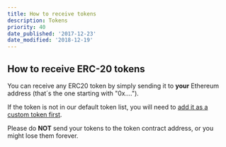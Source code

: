```yaml
---
title: How to receive tokens
description: Tokens
priority: 40
date_published: '2017-12-23'
date_modified: '2018-12-19'
---
```


## How to receive ERC-20 tokens

You can receive any ERC20 token by simply sending it to **your** Ethereum address (that´s the one starting with "0x....").

If the token is not in our default token list, you will need to [add it as a custom token first](/troubleshooting/tokens/adding-new-token-and-sending-custom-tokens).

Please do **NOT** send your tokens to the token contract address, or you might lose them forever.
